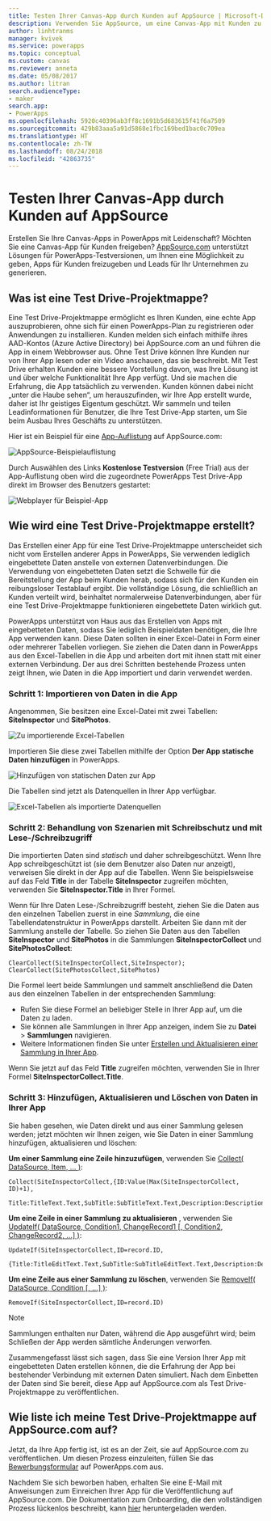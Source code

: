```yaml
---
title: Testen Ihrer Canvas-App durch Kunden auf AppSource | Microsoft-Dokumentation
description: Verwenden Sie AppSource, um eine Canvas-App mit Kunden zu teilen und Leads für Ihr Unternehmen zu generieren.
author: linhtranms
manager: kvivek
ms.service: powerapps
ms.topic: conceptual
ms.custom: canvas
ms.reviewer: anneta
ms.date: 05/08/2017
ms.author: litran
search.audienceType:
- maker
search.app:
- PowerApps
ms.openlocfilehash: 5920c40396ab3ff8c1691b5d683615f41f6a7509
ms.sourcegitcommit: 429b83aaa5a91d5868e1fbc169bed1bac0c709ea
ms.translationtype: HT
ms.contentlocale: zh-TW
ms.lasthandoff: 08/24/2018
ms.locfileid: "42863735"
---
```

# <a name="let-customers-test-drive-your-canvas-app-on-appsource"></a>Testen Ihrer Canvas-App durch Kunden auf AppSource

Erstellen Sie Ihre Canvas-Apps in PowerApps mit Leidenschaft? Möchten Sie eine Canvas-App für Kunden freigeben? [AppSource.com](https://appsource.microsoft.com) unterstützt Lösungen für PowerApps-Testversionen, um Ihnen eine Möglichkeit zu geben, Apps für Kunden freizugeben und Leads für Ihr Unternehmen zu generieren.

## <a name="what-is-a-test-drive-solution"></a>Was ist eine Test Drive-Projektmappe?

Eine Test Drive-Projektmappe ermöglicht es Ihren Kunden, eine echte App auszuprobieren, ohne sich für einen PowerApps-Plan zu registrieren oder Anwendungen zu installieren. Kunden melden sich einfach mithilfe ihres AAD-Kontos (Azure Active Directory) bei AppSource.com an und führen die App in einem Webbrowser aus. Ohne Test Drive können Ihre Kunden nur von Ihrer App lesen oder ein Video anschauen, das sie beschreibt. Mit Test Drive erhalten Kunden eine bessere Vorstellung davon, was Ihre Lösung ist und über welche Funktionalität Ihre App verfügt. Und sie machen die Erfahrung, die App tatsächlich zu verwenden. Kunden können dabei nicht „unter die Haube sehen“, um herauszufinden, wir Ihre App erstellt wurde, daher ist Ihr geistiges Eigentum geschützt. Wir sammeln und teilen Leadinformationen für Benutzer, die Ihre Test Drive-App starten, um Sie beim Ausbau Ihres Geschäfts zu unterstützen.

Hier ist ein Beispiel für eine [App-Auflistung](https://go.microsoft.com/fwlink/?linkid=848867) auf AppSource.com:

![AppSource-Beispielauflistung ](./media/dev-appsource-test-drive/sample-app-source-listing.png)

Durch Auswählen des Links **Kostenlose Testversion** (Free Trial) aus der App-Auflistung oben wird die zugeordnete PowerApps Test Drive-App direkt im Browser des Benutzers gestartet:

![Webplayer für Beispiel-App](./media/dev-appsource-test-drive/sample-app-web-player.png)

## <a name="how-do-i-build-a-test-drive-solution"></a>Wie wird eine Test Drive-Projektmappe erstellt?
Das Erstellen einer App für eine Test Drive-Projektmappe unterscheidet sich nicht vom Erstellen anderer Apps in PowerApps, Sie verwenden lediglich eingebettete Daten anstelle von externen Datenverbindungen. Die Verwendung von eingebetteten Daten setzt die Schwelle für die Bereitstellung der App beim Kunden herab, sodass sich für den Kunden ein reibungsloser Testablauf ergibt. Die vollständige Lösung, die schließlich an Kunden verteilt wird, beinhaltet normalerweise Datenverbindungen, aber für eine Test Drive-Projektmappe funktionieren eingebettete Daten wirklich gut.

PowerApps unterstützt von Haus aus das Erstellen von Apps mit eingebetteten Daten, sodass Sie lediglich Beispieldaten benötigen, die Ihre App verwenden kann. Diese Daten sollten in einer Excel-Datei in Form einer oder mehrerer Tabellen vorliegen. Sie ziehen die Daten dann in PowerApps aus den Excel-Tabellen in die App und arbeiten dort mit ihnen statt mit einer externen Verbindung. Der aus drei Schritten bestehende Prozess unten zeigt Ihnen, wie Daten in die App importiert und darin verwendet werden.

### <a name="step-1-import-data-into-the-app"></a>Schritt 1: Importieren von Daten in die App
Angenommen, Sie besitzen eine Excel-Datei mit zwei Tabellen: **SiteInspector** und **SitePhotos**.

![Zu importierende Excel-Tabellen](./media/dev-appsource-test-drive/excel-file.png)

Importieren Sie diese zwei Tabellen mithilfe der Option **Der App statische Daten hinzufügen** in PowerApps.

![Hinzufügen von statischen Daten zur App](./media/dev-appsource-test-drive/static-data.png)

Die Tabellen sind jetzt als Datenquellen in Ihrer App verfügbar.

![Excel-Tabellen als importierte Datenquellen](./media/dev-appsource-test-drive/data-sources.png)

### <a name="step-2-handling-read-only-and-read-write-scenarios"></a>Schritt 2: Behandlung von Szenarien mit Schreibschutz und mit Lese-/Schreibzugriff
Die importierten Daten sind *statisch* und daher schreibgeschützt. Wenn Ihre App schreibgeschützt ist (sie dem Benutzer also Daten nur anzeigt), verweisen Sie direkt in der App auf die Tabellen. Wenn Sie beispielsweise auf das Feld **Title** in der Tabelle **SiteInspector** zugreifen möchten, verwenden Sie **SiteInspector.Title** in Ihrer Formel.

Wenn für Ihre Daten Lese-/Schreibzugriff besteht, ziehen Sie die Daten aus den einzelnen Tabellen zuerst in eine *Sammlung*, die eine Tabellendatenstruktur in PowerApps darstellt. Arbeiten Sie dann mit der Sammlung anstelle der Tabelle. So ziehen Sie Daten aus den Tabellen **SiteInspector** und **SitePhotos** in die Sammlungen **SiteInspectorCollect** und **SitePhotosCollect**:

```
ClearCollect(SiteInspectorCollect,SiteInspector); ClearCollect(SitePhotosCollect,SitePhotos)
```

Die Formel leert beide Sammlungen und sammelt anschließend die Daten aus den einzelnen Tabellen in der entsprechenden Sammlung:

* Rufen Sie diese Formel an beliebiger Stelle in Ihrer App auf, um die Daten zu laden.
* Sie können alle Sammlungen in Ihrer App anzeigen, indem Sie zu **Datei** > **Sammlungen** navigieren.
* Weitere Informationen finden Sie unter [Erstellen und Aktualisieren einer Sammlung in Ihrer App](../canvas-apps/create-update-collection.md).

Wenn Sie jetzt auf das Feld **Title** zugreifen möchten, verwenden Sie in Ihrer Formel **SiteInspectorCollect.Title**.

### <a name="step-3-add-update-and-delete-data-in-your-app"></a>Schritt 3: Hinzufügen, Aktualisieren und Löschen von Daten in Ihrer App
Sie haben gesehen, wie Daten direkt und aus einer Sammlung gelesen werden; jetzt möchten wir Ihnen zeigen, wie Sie Daten in einer Sammlung hinzufügen, aktualisieren und löschen:

**Um einer Sammlung eine Zeile hinzuzufügen**, verwenden Sie [Collect( DataSource, Item, ... )](../canvas-apps/functions/function-clear-collect-clearcollect.md):

```
Collect(SiteInspectorCollect,{ID:Value(Max(SiteInspectorCollect, ID)+1),
    Title:TitleText.Text,SubTitle:SubTitleText.Text,Description:DescriptionText.Text)
```

**Um eine Zeile in einer Sammlung zu aktualisieren** , verwenden Sie [UpdateIf( DataSource, Condition1, ChangeRecord1 [, Condition2, ChangeRecord2, ...] )](../canvas-apps/functions/function-update-updateif.md):

```
UpdateIf(SiteInspectorCollect,ID=record.ID,
    {Title:TitleEditText.Text,SubTitle:SubTitleEditText.Text,Description:DescriptionEditText.Text)
```

**Um eine Zeile aus einer Sammlung zu löschen**, verwenden Sie [RemoveIf( DataSource, Condition [, ...] )](../canvas-apps/functions/function-remove-removeif.md):

```
RemoveIf(SiteInspectorCollect,ID=record.ID)
```

> [!NOTE]
> Sammlungen enthalten nur Daten, während die App ausgeführt wird; beim Schließen der App werden sämtliche Änderungen verworfen.

Zusammengefasst lässt sich sagen, dass Sie eine Version Ihrer App mit eingebetteten Daten erstellen können, die die Erfahrung der App bei bestehender Verbindung mit externen Daten simuliert. Nach dem Einbetten der Daten sind Sie bereit, diese App auf AppSource.com als Test Drive-Projektmappe zu veröffentlichen.

## <a name="how-do-i-list-my-test-drive-solution-on-appsourcecom"></a>Wie liste ich meine Test Drive-Projektmappe auf AppSource.com auf?
Jetzt, da Ihre App fertig ist, ist es an der Zeit, sie auf AppSource.com zu veröffentlichen. Um diesen Prozess einzuleiten, füllen Sie das [Bewerbungsformular](https://powerapps.microsoft.com/partners/get-listed/) auf PowerApps.com aus.

Nachdem Sie sich beworben haben, erhalten Sie eine E-Mail mit Anweisungen zum Einreichen Ihrer App für die Veröffentlichung auf AppSource.com. Die Dokumentation zum Onboarding, die den vollständigen Prozess lückenlos beschreibt, kann [hier](https://go.microsoft.com/fwlink/?linkid=851031) heruntergeladen werden.

